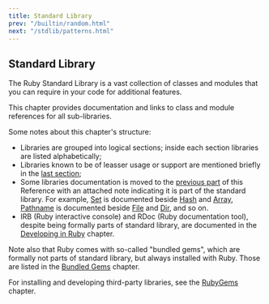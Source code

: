 ```yaml
---
title: Standard Library
prev: "/builtin/random.html"
next: "/stdlib/patterns.html"
---
```


## Standard Library

The Ruby Standard Library is a vast collection of classes and modules
that you can require in your code for additional features.

This chapter provides documentation and links to class and module
references for all sub-libraries.

Some notes about this chapter's structure:

* Libraries are grouped into logical sections; inside each section
  libraries are listed alphabetically;
* Libraries known to be of leasser usage or support are mentioned
  briefly in the [last section](stdlib/misc/other.md);
* Some libraries documentation is moved to the [previous
  part](builtin.md) of this Reference with an attached note indicating
  it is part of the standard library. For example,
  [Set](builtin/types/set.md) is documented beside
  [Hash](builtin/types/hash.md) and [Array](builtin/types/array.md),
  [Pathname](builtin/system-cli/filesystem.md#pahtname) is documented
  beside [File](builtin/system-cli/filesystem.md#file) and
  [Dir](builtin/system-cli/filesystem.md#dir), and so on.
* IRB (Ruby interactive console) and RDoc (Ruby documentation tool),
  despite being formally parts of standard library, are documented in
  the [Developing in Ruby](developing.md) chapter.

Note also that Ruby comes with so-called "bundled gems", which are
formally not parts of standard library, but always installed with Ruby.
Those are listed in the [Bundled Gems](stdlib/bundled.md) chapter.

For installing and developing third-party libraries, see the
[RubyGems](developing/libraries.md) chapter.

